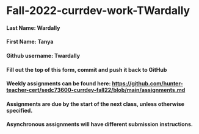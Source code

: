 # Fall-2022-currdev-work-TWardally

#### Last Name: Wardally
#### First Name: Tanya 

#### Github username: Twardally
#### Fill out the top of this form, commit and push it back to GitHub
#### Weekly assignments can be found here: https://github.com/hunter-teacher-cert/sedc73600-currdev-fall22/blob/main/assignments.md

#### Assignments are due by the start of the next class, unless otherwise specified.
#### Asynchronous assignments will have different submission instructions.
